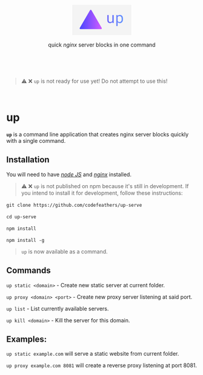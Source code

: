 <p alt="up—quick server blocks in one command" align="center"><img height="80"src="assets/up.png"></p>

<p align="center">quick <em>nginx</em> server blocks in one command</p>

<br />
<br />
<br />

> ⚠️ ❌ `up` is not ready for use yet! Do not attempt to use this!

<br />

# up

**`up`** is a command line application that creates nginx server blocks quickly with a single command.

## Installation

You will need to have [_node JS_](https://nodejs.org) and [_nginx_](https://nginx.org) installed.

> ⚠️ ❌ `up` is not published on npm because it's still in development. If you intend to install it for development, follow these instructions:

`git clone https://github.com/codefeathers/up-serve`

`cd up-serve`

`npm install`

`npm install -g`

> `up` is now available as a command.

## Commands

`up static <domain>` - Create new static server at current folder.

`up proxy <domain> <port>` - Create new proxy server listening at said port.

`up list` - List currently available servers.

`up kill <domain>` - Kill the server for this domain.

## Examples:

`up static example.com` will serve a static website from current folder.

`up proxy example.com 8081` will create a reverse proxy listening at port 8081.